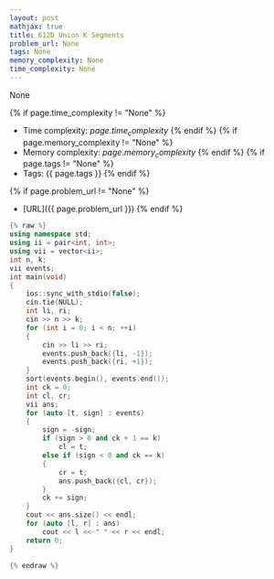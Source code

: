 ```yaml
---
layout: post
mathjax: true
title: 612D Union K Segments
problem_url: None
tags: None
memory_complexity: None
time_complexity: None
---
```


None


{% if page.time_complexity != "None" %}
- Time complexity: ${{ page.time_complexity }}$
{% endif %}
{% if page.memory_complexity != "None" %}
- Memory complexity: ${{ page.memory_complexity }}$
{% endif %}
{% if page.tags != "None" %}
- Tags: {{ page.tags }}
{% endif %}

{% if page.problem_url != "None" %}
- [URL]({{ page.problem_url }})
{% endif %}

```cpp
{% raw %}
using namespace std;
using ii = pair<int, int>;
using vii = vector<ii>;
int n, k;
vii events;
int main(void)
{
    ios::sync_with_stdio(false);
    cin.tie(NULL);
    int li, ri;
    cin >> n >> k;
    for (int i = 0; i < n; ++i)
    {
        cin >> li >> ri;
        events.push_back({li, -1});
        events.push_back({ri, +1});
    }
    sort(events.begin(), events.end());
    int ck = 0;
    int cl, cr;
    vii ans;
    for (auto [t, sign] : events)
    {
        sign = -sign;
        if (sign > 0 and ck + 1 == k)
            cl = t;
        else if (sign < 0 and ck == k)
        {
            cr = t;
            ans.push_back({cl, cr});
        }
        ck += sign;
    }
    cout << ans.size() << endl;
    for (auto [l, r] : ans)
        cout << l << " " << r << endl;
    return 0;
}

{% endraw %}
```